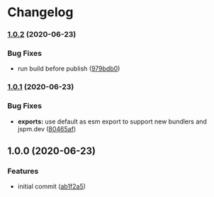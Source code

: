 # Changelog

### [1.0.2](https://www.github.com/kenoxa/svelte-jsx/compare/v1.0.1...v1.0.2) (2020-06-23)

### Bug Fixes

- run build before publish ([979bdb0](https://www.github.com/kenoxa/svelte-jsx/commit/979bdb0e516b5d96c63bd350c6ba68a131842646))

### [1.0.1](https://www.github.com/kenoxa/svelte-jsx/compare/v1.0.0...v1.0.1) (2020-06-23)

### Bug Fixes

- **exports:** use default as esm export to support new bundlers and jspm.dev ([80465af](https://www.github.com/kenoxa/svelte-jsx/commit/80465afd0c265e49a144b356d6c2a77c02a50d4b))

## 1.0.0 (2020-06-23)

### Features

- initial commit ([ab1f2a5](https://www.github.com/kenoxa/svelte-jsx/commit/ab1f2a56a7f929fdbafa27a29e02dad1d38f0b38))
